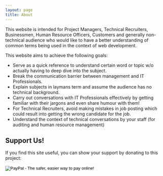 ```yaml
---
layout: page
title: About
---
```


This website is intended for Project Managers, Technical Recruiters,  Businessmen, Human Resource Officers, Customers and generally non-technical audience who would like to have a better understanding of common terms  being used in the context of web development.

This website aims to achieve the following goals:

* Serve as a quick reference to understand certain word or topic w/o actually having to deep dive into the subject. 
* Break the communication barrier between management and IT Professionals.
* Explain subjects in laymans term and assume the audience has no technical background.
* Carry out conversations with IT Professionals effectively by getting familiar with their jargons and even share humour with them!
* For Technical Recruiters, avoid making mistakes in job posting which could result into getting the wrong candidate for the job.
* Understand the context of technical conversations by your staff (for auditing and human resource management)

## Support Us!

If you find this site useful, you can show your support by donating to this project:

<form action="https://www.paypal.com/cgi-bin/webscr" method="post" target="_top">
<input type="hidden" name="cmd" value="_s-xclick">
<input type="hidden" name="hosted_button_id" value="WW99LMV38TWN6">
<input type="image" src="https://www.paypalobjects.com/en_US/i/btn/btn_donateCC_LG.gif" border="0" name="submit" alt="PayPal - The safer, easier way to pay online!">
<img alt="" border="0" src="https://www.paypalobjects.com/en_US/i/scr/pixel.gif" width="1" height="1">
</form>


